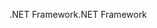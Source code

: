 <span data-ttu-id="c9e4a-101">.NET Framework</span><span class="sxs-lookup"><span data-stu-id="c9e4a-101">.NET Framework</span></span>